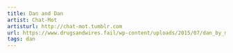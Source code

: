 ```yaml
---
title: Dan and Dan
artist: Chat-Mot
artisturl: http://chat-mot.tumblr.com
url: https://www.drugsandwires.fail/wp-content/uploads/2015/07/dan_by_mot.jpg
tags: dan
---
```


